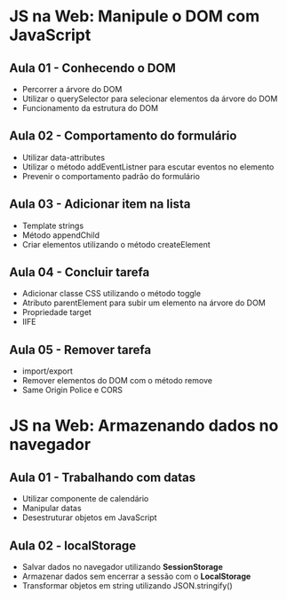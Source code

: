 # JS na Web: Manipule o DOM com JavaScript

## Aula 01 - Conhecendo o DOM

- Percorrer a árvore do DOM
- Utilizar o querySelector para selecionar elementos da árvore do DOM
- Funcionamento da estrutura do DOM

## Aula 02 - Comportamento do formulário

- Utilizar data-attributes
- Utilizar o método addEventListner para escutar eventos no elemento
- Prevenir o comportamento padrão do formulário

## Aula 03 - Adicionar item na lista

- Template strings
- Método appendChild
- Criar elementos utilizando o método createElement

## Aula 04 - Concluir tarefa

- Adicionar classe CSS utilizando o método toggle
- Atributo parentElement para subir um elemento na árvore do DOM
- Propriedade target
- IIFE

## Aula 05 - Remover tarefa

- import/export
- Remover elementos do DOM com o método remove
- Same Origin Police e CORS

# JS na Web: Armazenando dados no navegador

## Aula 01 - Trabalhando com datas

- Utilizar componente de calendário
- Manipular datas
- Desestruturar objetos em JavaScript

## Aula 02 - localStorage

- Salvar dados no navegador utilizando **SessionStorage**
- Armazenar dados sem encerrar a sessão com o **LocalStorage**
- Transformar objetos em string utilizando JSON.stringify()
